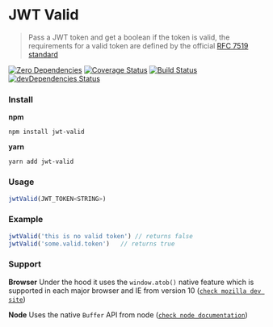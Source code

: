 # JWT Valid
> Pass a JWT token and get a boolean if the token is valid, the requirements for a valid token are defined by the official [RFC 7519 standard](https://tools.ietf.org/html/rfc7519)

[![Zero Dependencies](https://img.shields.io/badge/zero-dependencies-brightgreen.svg)]()
[![Coverage Status](https://coveralls.io/repos/github/entwicklerstube/jwt-valid/badge.svg?branch=master)](https://coveralls.io/github/entwicklerstube/jwt-valid?branch=master)
[![Build Status](https://travis-ci.org/entwicklerstube/jwt-valid.svg?branch=master)](https://travis-ci.org/entwicklerstube/jwt-valid)
[![devDependencies Status](https://david-dm.org/entwicklerstube/jwt-valid/dev-status.svg)](https://david-dm.org/entwicklerstube/jwt-valid?type=dev)

### Install
**npm**
```
npm install jwt-valid
```

**yarn**
```
yarn add jwt-valid
```

### Usage
```js
jwtValid(JWT_TOKEN<STRING>)
```

### Example
```js
jwtValid('this is no valid token') // returns false
jwtValid('some.valid.token')   // returns true
```

### Support
**Browser**
Under the hood it uses the `window.atob()` native feature which is supported in each major browser and IE from version 10 ([`check mozilla dev site`](https://developer.mozilla.org/en-US/docs/Web/API/WindowOrWorkerGlobalScope/atob#Browser_compatibility))

**Node**
Uses the native `Buffer` API from node ([`check node documentation`](https://nodejs.org/api/buffer.html#buffer_buffers_and_character_encodings))
